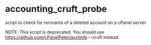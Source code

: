 accounting_cruft_probe
======================

script to check for remnants of a deleted account on a cPanel server

NOTE: This script is deprecated.  You should use https://github.com/cPanelPeter/acctinfo --cruft
instead.


